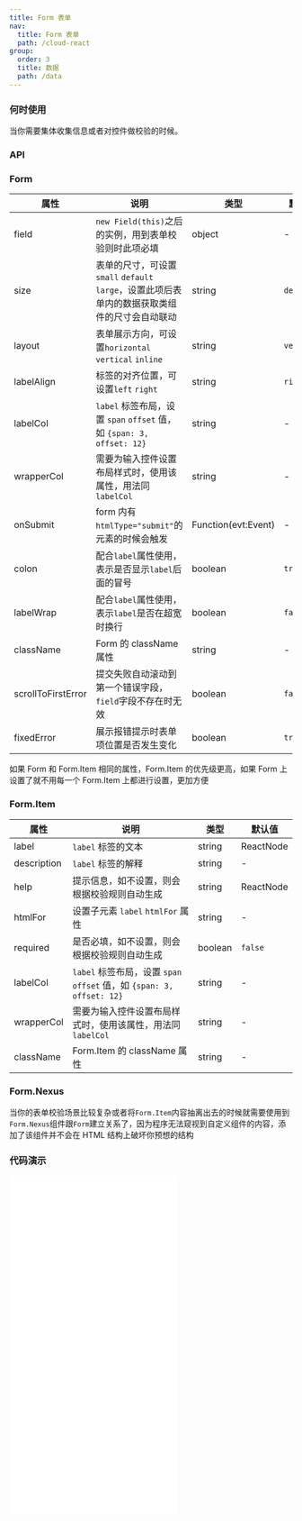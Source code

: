 ```yaml
---
title: Form 表单
nav:
  title: Form 表单
  path: /cloud-react
group:
  order: 3
  title: 数据
  path: /data
---
```


### 何时使用

当你需要集体收集信息或者对控件做校验的时候。

### API

### Form

| 属性       | 说明                                                                  | 类型                | 默认值     |
| ---------- | --------------------------------------------------------------------- | ------------------- | ---------- |
| field      | `new Field(this)`之后的实例，用到表单校验则时此项必填                 | object              | -          |
| size       | 表单的尺寸，可设置`small` `default` `large`，设置此项后表单内的数据获取类组件的尺寸会自动联动  | string     | `default` |
| layout     | 表单展示方向，可设置`horizontal` `vertical` `inline`                  | string              | `vertical` |
| labelAlign | 标签的对齐位置，可设置`left` `right`                                  | string              | `right`    |
| labelCol   | `label` 标签布局，设置 `span` `offset` 值，如 `{span: 3, offset: 12}` | string              | -          |
| wrapperCol | 需要为输入控件设置布局样式时，使用该属性，用法同 `labelCol`           | string              | -          |
| onSubmit   | form 内有`htmlType="submit"`的元素的时候会触发                        | Function(evt:Event) | -          |
| colon      | 配合`label`属性使用，表示是否显示`label`后面的冒号                    | boolean             | `true`     |
| labelWrap  | 配合`label`属性使用，表示`label`是否在超宽时换行                    | boolean             | `false`     |
| className  | Form 的 className 属性                                                | string              | -          |
| scrollToFirstError | 提交失败自动滚动到第一个错误字段，`field`字段不存在时无效			| boolean              | `false`     |
| fixedError | 展示报错提示时表单项位置是否发生变化			| boolean              | `true`     |

如果 Form 和 Form.Item 相同的属性，Form.Item 的优先级更高，如果 Form 上设置了就不用每一个 Form.Item 上都进行设置，更加方便

### Form.Item

| 属性       | 说明                                                                  | 类型    | 默认值    |
| ---------- | --------------------------------------------------------------------- | ------- | --------- |
| label      | `label` 标签的文本                                                    | string  | ReactNode | - |
| description      | `label` 标签的解释                                                  | string  | - | - |
| help       | 提示信息，如不设置，则会根据校验规则自动生成                          | string  | ReactNode | - |
| htmlFor    | 设置子元素 `label` `htmlFor` 属性                                     | string  | -         |
| required   | 是否必填，如不设置，则会根据校验规则自动生成                          | boolean | `false`   |
| labelCol   | `label` 标签布局，设置 `span` `offset` 值，如 `{span: 3, offset: 12}` | string  | -         |
| wrapperCol | 需要为输入控件设置布局样式时，使用该属性，用法同 `labelCol`           | string  | -         |
| className  | Form.Item 的 className 属性                                           | string  | -         |

### Form.Nexus

当你的表单校验场景比较复杂或者将`Form.Item`内容抽离出去的时候就需要使用到`Form.Nexus`组件跟`Form`建立关系了，因为程序无法窥视到自定义组件的内容，添加了该组件并不会在 HTML 结构上破坏你预想的结构

<!-- ```jsx
import { Form, Field, Input } from 'cloud-react';

// 简单场景
function FormA() {
	const field = Field.useField();

	return (
		<Form field={field}>
			<Form.Item>
				<Input
					{...field.init('name', {
						rules: [{ required: true, message: '用户名必须填写' }]
					})}
				/>
			</Form.Item>
		</Form>
	);
}
// 复杂场景，需要使用Nexus组件
function FormB() {
	const field = Field.useField();

	return (
		<>
			<Form field={field}>
				<Form.Item>
					<UseNexus field={field} />
				</Form.Item>
			</Form>
		</>

	);
}

function UseNexus() {
	return (
		<Form.Nexus>
			<Input
				{...field.init('firstName', {
					rules: [{ required: true, message: '名字必须填写' }]
				})}
			/>

			<Input
				{...field.init('lastName', {
					rules: [{ required: true, message: '姓氏必须填写' }]
				})}
			/>
		</Form.Nexus>
	);
}
``` -->

 ### 代码演示

<embed src="@components/form/demos/basic-forms.md" />

<embed src="@components/form/demos/basic-usage.md" />

<embed src="@components/form/demos/horizontal.md" />

<embed src="@components/form/demos/inline.md" />
